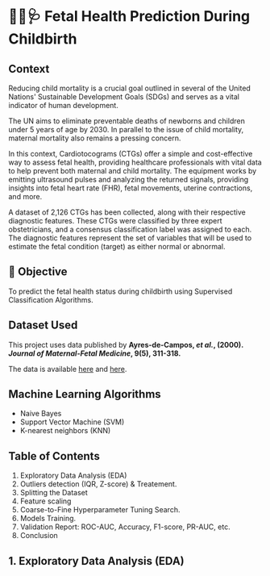 
# 👶🏻🩺 Fetal Health Prediction During Childbirth

## Context

Reducing child mortality is a crucial goal outlined in several of the United Nations' Sustainable Development Goals (SDGs) and serves as a vital indicator of human development.

The UN aims to eliminate preventable deaths of newborns and children under 5 years of age by 2030. In parallel to the issue of child mortality, maternal mortality also remains a pressing concern.

In this context, Cardiotocograms (CTGs) offer a simple and cost-effective way to assess fetal health, providing healthcare professionals with vital data to help prevent both maternal and child mortality. The equipment works by emitting ultrasound pulses and analyzing the returned signals, providing insights into fetal heart rate (FHR), fetal movements, uterine contractions, and more.

A dataset of 2,126 CTGs has been collected, along with their respective diagnostic features. These CTGs were classified by three expert obstetricians, and a consensus classification label was assigned to each. The diagnostic features represent the set of variables that will be used to estimate the fetal condition (target) as either normal or abnormal.

## 🎯 Objective

To predict the fetal health status during childbirth using Supervised Classification Algorithms.

## Dataset Used

This project uses data published by **Ayres-de-Campos, *et al.*, (2000). *Journal of Maternal-Fetal Medicine*, 9(5), 311-318.**

The data is available [here](https://www.tandfonline.com/doi/abs/10.3109/14767050009053454) and [here](https://www.kaggle.com/datasets/andrewmvd/fetal-health-classification).

## Machine Learning Algorithms

- Naive Bayes
- Support Vector Machine (SVM)
- K-nearest neighbors (KNN)

## Table of Contents 


1. Exploratory Data Analysis (EDA)
2. Outliers detection (IQR, Z-score) & Treatement.
3. Splitting the Dataset
4. Feature scaling
5. Coarse-to-Fine Hyperparameter Tuning Search.
6. Models Training. <br>
7. Validation Report: ROC-AUC, Accuracy, F1-score, PR-AUC, etc.
8. Conclusion



## 1. Exploratory Data Analysis (EDA)


